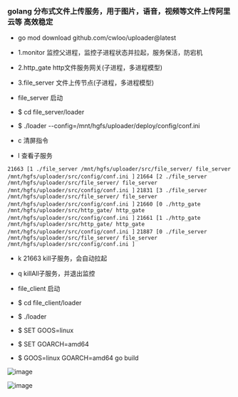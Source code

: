 ### golang 分布式文件上传服务，用于图片，语音，视频等文件上传阿里云等 高效稳定

* go mod download github.com/cwloo/uploader@latest

* 1.monitor 监控父进程，监控子进程状态并拉起，服务保活，防宕机

* 2.http_gate http文件服务网关(子进程，多进程模型)

* 3.file_server 文件上传节点(子进程，多进程模型)

* file_server 启动

* $ cd file_server/loader
* $ ./loader --config=/mnt/hgfs/uploader/deploy/config/conf.ini

* c 清屏指令

* l 查看子服务

`21663 [1 ./file_server /mnt/hgfs/uploader/src/file_server/ file_server /mnt/hgfs/uploader/src/config/conf.ini ]`
`21664 [2 ./file_server /mnt/hgfs/uploader/src/file_server/ file_server /mnt/hgfs/uploader/src/config/conf.ini ]`
`21831 [3 ./file_server /mnt/hgfs/uploader/src/file_server/ file_server /mnt/hgfs/uploader/src/config/conf.ini ]`
`21660 [0 ./http_gate /mnt/hgfs/uploader/src/http_gate/ http_gate /mnt/hgfs/uploader/src/config/conf.ini ]`
`21661 [1 ./http_gate /mnt/hgfs/uploader/src/http_gate/ http_gate /mnt/hgfs/uploader/src/config/conf.ini ]`
`21887 [0 ./file_server /mnt/hgfs/uploader/src/file_server/ file_server /mnt/hgfs/uploader/src/config/conf.ini ]`


* k 21663 kill子服务，会自动拉起

* q  killAll子服务，并退出监控

* file_client 启动

* $ cd file_client/loader
* $ ./loader

* $ SET GOOS=linux
* $ SET GOARCH=amd64
* $ GOOS=linux GOARCH=amd64 go build



![image](https://github.com/cwloo/gonet/blob/master/tool/res/uploader_client.png)


![image](https://github.com/cwloo/gonet/blob/master/tool/res/uploader_server.png)
